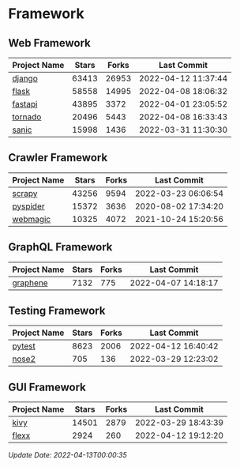 # Framework

## Web Framework
| Project Name | Stars | Forks | Last Commit |
| ------------ | ----- | ----- | ----------- |
| [django](https://github.com/django/django) | 63413 | 26953 | 2022-04-12 11:37:44 |
| [flask](https://github.com/pallets/flask) | 58558 | 14995 | 2022-04-08 18:06:32 |
| [fastapi](https://github.com/tiangolo/fastapi) | 43895 | 3372 | 2022-04-01 23:05:52 |
| [tornado](https://github.com/tornadoweb/tornado) | 20496 | 5443 | 2022-04-08 16:33:43 |
| [sanic](https://github.com/sanic-org/sanic) | 15998 | 1436 | 2022-03-31 11:30:30 |

## Crawler Framework
| Project Name | Stars | Forks | Last Commit |
| ------------ | ----- | ----- | ----------- |
| [scrapy](https://github.com/scrapy/scrapy) | 43256 | 9594 | 2022-03-23 06:06:54 |
| [pyspider](https://github.com/binux/pyspider) | 15372 | 3636 | 2020-08-02 17:34:20 |
| [webmagic](https://github.com/code4craft/webmagic) | 10325 | 4072 | 2021-10-24 15:20:56 |

## GraphQL Framework
| Project Name | Stars | Forks | Last Commit |
| ------------ | ----- | ----- | ----------- |
| [graphene](https://github.com/graphql-python/graphene) | 7132 | 775 | 2022-04-07 14:18:17 |

## Testing Framework
| Project Name | Stars | Forks | Last Commit |
| ------------ | ----- | ----- | ----------- |
| [pytest](https://github.com/pytest-dev/pytest) | 8623 | 2006 | 2022-04-12 16:40:42 |
| [nose2](https://github.com/nose-devs/nose2) | 705 | 136 | 2022-03-29 12:23:02 |

## GUI Framework
| Project Name | Stars | Forks | Last Commit |
| ------------ | ----- | ----- | ----------- |
| [kivy](https://github.com/kivy/kivy) | 14501 | 2879 | 2022-03-29 18:43:39 |
| [flexx](https://github.com/flexxui/flexx) | 2924 | 260 | 2022-04-12 19:12:20 |

*Update Date: 2022-04-13T00:00:35*